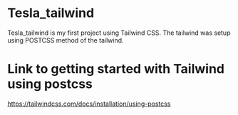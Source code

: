 # Tesla_tailwind
Tesla_tailwind is my first project using Tailwind CSS.
The tailwind was setup using POSTCSS method of the tailwind.
# Link to getting started with Tailwind using postcss
https://tailwindcss.com/docs/installation/using-postcss
